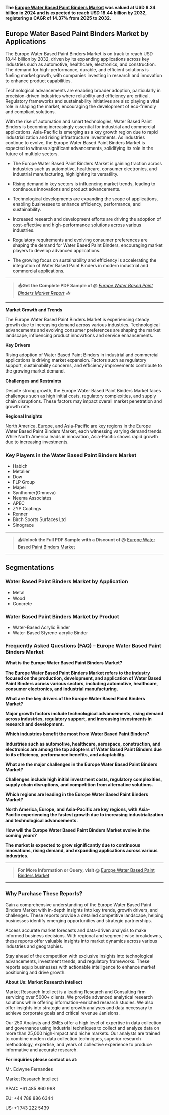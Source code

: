 <p><strong>The <a href="https://www.marketresearchintellect.com/download-sample/?rid=539074&amp;utm_source=Pulse-April-Europe&amp;utm_medium=852">Europe Water Based Paint Binders Market</a> was valued at USD 8.24 billion in 2024 and is expected to reach USD 18.44 billion by 2032, registering a CAGR of 14.37% from 2025 to 2032.</strong></p><h2>Europe Water Based Paint Binders Market by Applications&nbsp;</h2><p><p>The Europe Water Based Paint Binders Market is on track to reach USD 18.44 billion by 2032, driven by its expanding applications across key industries such as automotive, healthcare, electronics, and construction. The demand for high-performance, durable, and efficient solutions is fueling market growth, with companies investing in research and innovation to enhance product capabilities.</p><p>Technological advancements are enabling broader adoption, particularly in precision-driven industries where reliability and efficiency are critical. Regulatory frameworks and sustainability initiatives are also playing a vital role in shaping the market, encouraging the development of eco-friendly and compliant solutions.</p><p>With the rise of automation and smart technologies, Water Based Paint Binders is becoming increasingly essential for industrial and commercial applications. Asia-Pacific is emerging as a key growth region due to rapid industrialization and rising infrastructure investments. As industries continue to evolve, the Europe Water Based Paint Binders Market is expected to witness significant advancements, solidifying its role in the future of multiple sectors.</p></p><ul><li><p>The Europe Water Based Paint Binders Market is gaining traction across industries such as automotive, healthcare, consumer electronics, and industrial manufacturing, highlighting its versatility.</p></li><li><p>Rising demand in key sectors is influencing market trends, leading to continuous innovations and product advancements.</p></li><li><p>Technological developments are expanding the scope of applications, enabling businesses to enhance efficiency, performance, and sustainability.</p></li><li><p>Increased research and development efforts are driving the adoption of cost-effective and high-performance solutions across various industries.</p></li><li><p>Regulatory requirements and evolving consumer preferences are shaping the demand for Water Based Paint Binders, encouraging market players to develop advanced applications.</p></li><li><p>The growing focus on sustainability and efficiency is accelerating the integration of Water Based Paint Binders in modern industrial and commercial applications.</p></li></ul><hr /><blockquote><p><strong><span class="font-[700]">📥Get the Complete PDF Sample of @ </span></strong><em><span class="font-[700]"><a href="https://www.marketresearchintellect.com/download-sample/?rid=539074&amp;utm_source=Pulse-April-Europe&amp;utm_medium=852" target="_blank" data-tracking-control-name="article-ssr-frontend-pulse_little-text-block" data-tracking-will-navigate="" data-test-link="">Europe Water Based Paint Binders Market Report</a>&nbsp;📥</span></em></p></blockquote><hr /><p class="" data-start="77" data-end="360"><strong data-start="77" data-end="105">Market Growth and Trends</strong></p><p class="" data-start="77" data-end="360">The Europe Water Based Paint Binders Market is experiencing steady growth due to increasing demand across various industries. Technological advancements and evolving consumer preferences are shaping the market landscape, influencing product innovations and service enhancements.</p><p class="" data-start="362" data-end="606"><strong data-start="362" data-end="377">Key Drivers</strong></p><p class="" data-start="362" data-end="606">Rising adoption of Water Based Paint Binders in industrial and commercial applications is driving market expansion. Factors such as regulatory support, sustainability concerns, and efficiency improvements contribute to the growing market demand.</p><p class="" data-start="608" data-end="849"><strong data-start="608" data-end="637">Challenges and Restraints</strong></p><p class="" data-start="608" data-end="849">Despite strong growth, the Europe Water Based Paint Binders Market faces challenges such as high initial costs, regulatory complexities, and supply chain disruptions. These factors may impact overall market penetration and growth rate.</p><p class="" data-start="851" data-end="1095"><strong data-start="851" data-end="872">Regional Insights</strong></p><p class="" data-start="851" data-end="1095">North America, Europe, and Asia-Pacific are key regions in the Europe Water Based Paint Binders Market, each witnessing varying demand trends. While North America leads in innovation, Asia-Pacific shows rapid growth due to increasing investments.</p><p><h3>Key Players in the Water Based Paint Binders Market </h3><ul><li>Habich</li><li>Metalier</li><li>Dow</li><li>FLP Group</li><li>Mapei</li><li>Synthomer(Omnova)</li><li>Neema Associates</li><li>APEC</li><li>ZYP Coatings</li><li>Renner</li><li>Birch Sports Surfaces Ltd</li><li>Sinograce</li></ul></p><hr /><blockquote><p><strong>📥Unlock the Full PDF Sample with a Discount of @</strong> <a href="https://www.marketresearchintellect.com/ask-for-discount/?rid=539074&amp;utm_source=Pulse-April-Europe&amp;utm_medium=852">Europe Water Based Paint Binders Market</a></p></blockquote><hr /><p><h2>Segmentations</h2><h3>Water Based Paint Binders Market by Application</h3><ul><li>Metal</li><li>Wood</li><li>Concrete</li></ul><h3>Water Based Paint Binders Market by Product</h3><ul><li>Water-Based Acrylic Binder</li><li>Water-Based Styrene-acrylic Binder</li></ul></p><h3><strong>Frequently Asked Questions (FAQ) &ndash; Europe Water Based Paint Binders Market</strong></h3><p><strong>What is the Europe Water Based Paint Binders Market?</strong></p><p><strong>The Europe Water Based Paint Binders Market refers to the industry focused on the production, development, and application of Water Based Paint Binders across various sectors, including automotive, healthcare, consumer electronics, and industrial manufacturing.</strong></p><p><strong>What are the key drivers of the Europe Water Based Paint Binders Market?</strong></p><p><strong>Major growth factors include technological advancements, rising demand across industries, regulatory support, and increasing investments in research and development.</strong></p><p><strong>Which industries benefit the most from Water Based Paint Binders?</strong></p><p><strong>Industries such as automotive, healthcare, aerospace, construction, and electronics are among the top adopters of Water Based Paint Binders due to its efficiency, performance benefits, and adaptability.</strong></p><p><strong>What are the major challenges in the Europe Water Based Paint Binders Market?</strong></p><p><strong>Challenges include high initial investment costs, regulatory complexities, supply chain disruptions, and competition from alternative solutions.</strong></p><p><strong>Which regions are leading in the Europe Water Based Paint Binders Market?</strong></p><p><strong>North America, Europe, and Asia-Pacific are key regions, with Asia-Pacific experiencing the fastest growth due to increasing industrialization and technological advancements.</strong></p><p><strong>How will the Europe Water Based Paint Binders Market evolve in the coming years?</strong></p><p><strong>The market is expected to grow significantly due to continuous innovations, rising demand, and expanding applications across various industries.</strong></p><hr /><blockquote><p><span class="font-[700]"><strong>For More Information or Query, visit&nbsp;@</strong>&nbsp;</span><span class="font-[700]"><a href="https://www.marketresearchintellect.com/product/water-based-paint-binders-market-size-and-forecast/?utm_source=Linkedin&utm_medium=852" target="_blank" data-tracking-control-name="article-ssr-frontend-pulse_little-text-block" data-tracking-will-navigate="" data-test-link="">Europe Water Based Paint Binders Market</a></span></p></blockquote><hr /><h3><strong data-start="0" data-end="31">Why Purchase These Reports?</strong></h3><p class="" data-start="35" data-end="297">Gain a comprehensive understanding of the Europe Water Based Paint Binders Market with in-depth insights into key trends, growth drivers, and challenges. These reports provide a detailed competitive landscape, helping businesses identify emerging opportunities and strategic partnerships.</p><p class="" data-start="299" data-end="540">Access accurate market forecasts and data-driven analysis to make informed business decisions. With regional and segment-wise breakdowns, these reports offer valuable insights into market dynamics across various industries and geographies.</p><p class="" data-start="542" data-end="784">Stay ahead of the competition with exclusive insights into technological advancements, investment trends, and regulatory frameworks. These reports equip businesses with actionable intelligence to enhance market positioning and drive growth.</p><p><strong><span class="font-[700]">About Us: Market Research Intellect</span></strong></p><p><span class="">Market Research Intellect is a leading Research and Consulting firm servicing over 5000+ clients. We provide advanced analytical research solutions while offering information-enriched research studies.&nbsp;</span>We also offer insights into strategic and growth analyses and data necessary to achieve corporate goals and critical revenue Janisions.</p><p><span class="">Our 250 Analysts and SMEs offer a high level of expertise in data collection and governance using industrial techniques to collect and analyze data on more than 25,000 high-impact and niche markets. Our analysts are trained to combine modern data collection techniques, superior research methodology, expertise, and years of collective experience to produce informative and accurate research.</span></p><p><strong>For inquiries please contact us at:</strong></p><p>Mr. Edwyne Fernandes</p><p>Market Research Intellect</p><p>APAC: +61 485 860 968</p><p>EU: +44 788 886 6344</p><p>US: +1 743 222 5439</p>